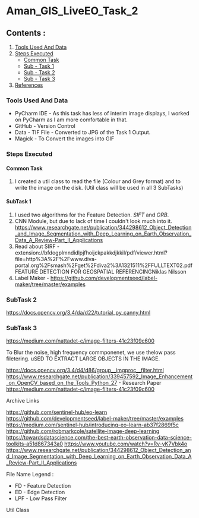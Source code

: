 # Aman_GIS_LiveEO_Task_2

## Contents :
1. [Tools Used And Data](#tools-used-and-data)
2. [Steps Executed](#steps-executed)
   * [Common Task](#common-task)
   * [Sub - Task 1](#subtask-1)
   * [Sub - Task 2](#subtask-2)
   * [Sub - Task 3](#subtask-3)
5. [References](#references)



### Tools Used And Data
* PyCharm IDE - As this task has less of interim image displays, I worked on PyCharm as I am more comfortable in that. 
* GitHub - Version Control
* Data - TIF File - Converted to JPG of the Task 1 Output.
* Magick - To Convert the images into GIF

### Steps Executed

#### Common Task 
1. I created a util class to read the file (Colour and Grey format) and to write the image on the disk. (Util class will be used in all 3 SubTasks)


#### SubTask 1

1. I used two algorithms for the Feature Detection. *SIFT* and *ORB*. 
2. CNN Module, but due to lack of time I couldn't look much into it. 
https://www.researchgate.net/publication/344298612_Object_Detection_and_Image_Segmentation_with_Deep_Learning_on_Earth_Observation_Data_A_Review-Part_II_Applications
3. Read about SIRF - extension://bfdogplmndidlpjfhoijckpakkdjkkil/pdf/viewer.html?file=http%3A%2F%2Fwww.diva-portal.org%2Fsmash%2Fget%2Fdiva2%3A1321511%2FFULLTEXT02.pdf FEATURE DETECTION FOR GEOSPATIAL REFERENCINGNiklas Nilsson
4. Label Maker - https://github.com/developmentseed/label-maker/tree/master/examples



### SubTask 2 
https://docs.opencv.org/3.4/da/d22/tutorial_py_canny.html


### SubTask 3 
https://medium.com/nattadet-c/image-filters-41c23f09c600 






To Blur the noise, high frequency commponenet, we use thelow pass filetering. uSED TO EXTRACT LARGE OBJECTS IN THE IMAGE. 

https://docs.opencv.org/3.4/d4/d86/group__imgproc__filter.html
https://www.researchgate.net/publication/339457592_Image_Enhancement_on_OpenCV_based_on_the_Tools_Python_27 - Research Paper
https://medium.com/nattadet-c/image-filters-41c23f09c600


Archive Links 

https://github.com/sentinel-hub/eo-learn 
https://github.com/developmentseed/label-maker/tree/master/examples
https://medium.com/sentinel-hub/introducing-eo-learn-ab37f2869f5c 
https://github.com/robmarkcole/satellite-image-deep-learning 
https://towardsdatascience.com/the-best-earth-observation-data-science-toolkits-a51d867343a0
https://www.youtube.com/watch?v=Rv-yK7Vbk4o
 https://www.researchgate.net/publication/344298612_Object_Detection_and_Image_Segmentation_with_Deep_Learning_on_Earth_Observation_Data_A_Review-Part_II_Applications 





File Name Legend : 
* FD  - Feature Detection
* ED  - Edge Detection
* LPF - Low Pass Filter

Util Class 
